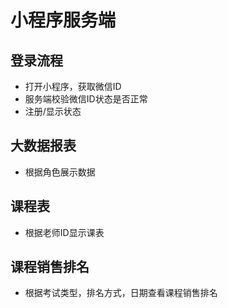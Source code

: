 # 小程序服务端
## 登录流程
- 打开小程序，获取微信ID
- 服务端校验微信ID状态是否正常
- 注册/显示状态

## 大数据报表
- 根据角色展示数据

## 课程表
- 根据老师ID显示课表

## 课程销售排名
- 根据考试类型，排名方式，日期查看课程销售排名